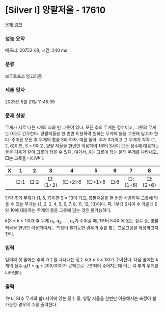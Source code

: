 # [Silver I] 양팔저울 - 17610 

[문제 링크](https://www.acmicpc.net/problem/17610) 

### 성능 요약

메모리: 20752 KB, 시간: 240 ms

### 분류

브루트포스 알고리즘

### 제출 일자

2025년 5월 21일 11:45:39

### 문제 설명

<p>무게가 서로 다른 k개의 추와 빈 그릇이 있다. 모든 추의 무게는 정수이고, 그릇의 무게는 0으로 간주한다. 양팔저울을 한 번만 이용하여 원하는 무게의 물을 그릇에 담고자 한다. 주어진 모든 추 무게의 합을 S라 하자. 예를 들어, 추가 3개이고 그 무게가 각각 {1, 2, 6}이면, S = 9이고, 양팔 저울을 한번만 이용하여 1부터 S사이 모든 정수에 대응하는 물을 다음과 같이 그릇에 담을 수 있다. 여기서, X는 그릇에 담는 물의 무게를 나타내고, □는 그릇을 나타낸다.</p>

<table class="table table-bordered sn-table" style="width: 100%;">
	<thead>
		<tr>
			<th style="width: 10%; text-align: center;">X</th>
			<th style="width: 10%; text-align: center;">1</th>
			<th style="width: 10%; text-align: center;">2</th>
			<th style="width: 10%; text-align: center;">3</th>
			<th style="width: 10%; text-align: center;">4</th>
			<th style="width: 10%; text-align: center;">5</th>
			<th style="width: 10%; text-align: center;">6</th>
			<th style="width: 10%; text-align: center;">7</th>
			<th style="width: 10%; text-align: center;">8</th>
			<th style="width: 10%; text-align: center;">9</th>
		</tr>
	</thead>
	<tbody>
		<tr>
			<td style="text-align: center;"> </td>
			<td style="text-align: center;">□:1</td>
			<td style="text-align: center;">□:2</td>
			<td style="text-align: center;">□:(1+2)</td>
			<td style="text-align: center;">(□+2):6</td>
			<td style="text-align: center;">(□+1):6</td>
			<td style="text-align: center;">□:6</td>
			<td style="text-align: center;">□:(1+6)</td>
			<td style="text-align: center;">□:(2+6)</td>
			<td style="text-align: center;">□:(1+2+6)</td>
		</tr>
	</tbody>
</table>

<p>만약 추의 무게가 {1, 5, 7}이면 S = 13이 되고, 양팔저울을 한 번만 사용하여 그릇에 담을 수 있는 무게는 {1, 2, 3, 4, 5, 6, 7, 8, 11, 12, 13}이다. 즉, 1부터 S사이 수 가운데 9와 10에 대응하는 무게의 물을 그릇에 담는 것은 불가능하다.</p>

<p>k(3 ≤ k ≤ 13)개 추 무게 g<sub>1</sub>, g<sub>2</sub>, ..., g<sub>k</sub>가 주어질 때, 1부터 S사이에 있는 정수 중, 양팔 저울을 한번만 이용하여서는 측정이 불가능한 경우의 수를 찾는 프로그램을 작성하고자 한다.</p>

### 입력 

 <p>입력의 첫 줄에는 추의 개수를 나타내는 정수 k(3 ≤ k ≤ 13)가 주어진다. 다음 줄에는 k개의 정수 g<sub>i</sub>(1 ≤ g<sub>i</sub> ≤ 200,000)가 공백으로 구분되어 주어지는데 이는 각 추의 무게를 나타낸다.</p>

### 출력 

 <p>1부터 S(추 무게의 합) 사이에 있는 정수 중, 양팔 저울을 한번만 이용해서는 측정이 불가능한 경우의 수를 출력한다.</p>

